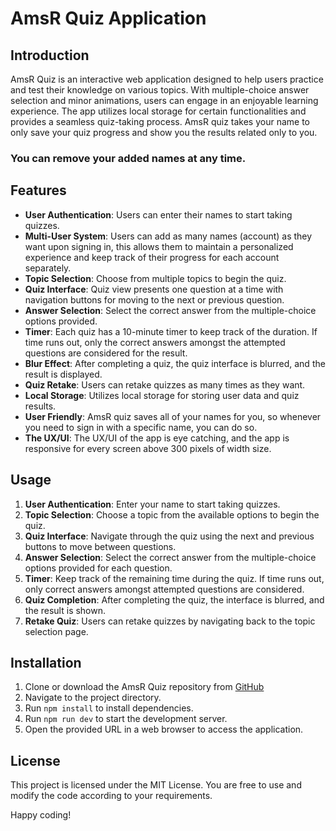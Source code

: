 # AmsR Quiz Application

## Introduction

AmsR Quiz is an interactive web application designed to help users practice and test their knowledge on various topics. With multiple-choice answer selection and minor animations, users can engage in an enjoyable learning experience. The app utilizes local storage for certain functionalities and provides a seamless quiz-taking process. AmsR quiz takes your name to only save your quiz progress and show you the results related only to you.

### You can remove your added names at any time.

## Features
- **User Authentication**: Users can enter their names to start taking quizzes.
- **Multi-User System**: Users can add as many names (account) as they want upon signing in, this allows them to maintain a personalized experience and keep track of their progress for each account separately.
- **Topic Selection**: Choose from multiple topics to begin the quiz.
- **Quiz Interface**: Quiz view presents one question at a time with navigation buttons for moving to the next or previous question.
- **Answer Selection**: Select the correct answer from the multiple-choice options provided.
- **Timer**: Each quiz has a 10-minute timer to keep track of the duration. If time runs out, only the correct answers amongst the attempted questions are considered for the result.
- **Blur Effect**: After completing a quiz, the quiz interface is blurred, and the result is displayed.
- **Quiz Retake**: Users can retake quizzes as many times as they want.
- **Local Storage**: Utilizes local storage for storing user data and quiz results.
- **User Friendly**: AmsR quiz saves all of your names for you, so whenever you need to sign in with a specific name, you can do so.
- **The UX/UI**: The UX/UI of the app is eye catching, and the app is responsive for every screen above 300 pixels of width size.

## Usage
1. **User Authentication**: Enter your name to start taking quizzes.
2. **Topic Selection**: Choose a topic from the available options to begin the quiz.
3. **Quiz Interface**: Navigate through the quiz using the next and previous buttons to move between questions.
4. **Answer Selection**: Select the correct answer from the multiple-choice options provided for each question.
5. **Timer**: Keep track of the remaining time during the quiz. If time runs out, only correct answers amongst attempted questions are considered.
6. **Quiz Completion**: After completing the quiz, the interface is blurred, and the result is shown.
7. **Retake Quiz**: Users can retake quizzes by navigating back to the topic selection page.

## Installation
1. Clone or download the AmsR Quiz repository from [GitHub](https://github.com/Aryan0-1maurya/*)
2. Navigate to the project directory.
3. Run `npm install` to install dependencies.
4. Run `npm run dev` to start the development server.
5. Open the provided URL in a web browser to access the application.


## License
This project is licensed under the MIT License. You are free to use and modify the code according to your requirements.

Happy coding!
